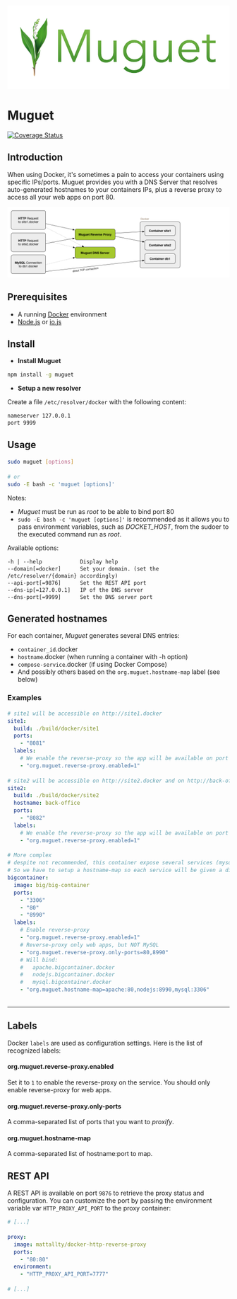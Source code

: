 ![Muguet](assets/muguet.png)

# Muguet

[![Coverage Status](https://coveralls.io/repos/mattallty/docker-http-reverse-proxy/badge.svg?branch=master&service=github)](https://coveralls.io/github/mattallty/docker-http-reverse-proxy?branch=master)

## Introduction

When using Docker, it's sometimes a pain to access your containers using specific IPs/ports.
Muguet provides you with a DNS Server that resolves auto-generated hostnames to your containers IPs,
plus a reverse proxy to access all your web apps on port 80. 

![Muguet-Schema](assets/muguet-schema.png)

## Prerequisites

  - A running [Docker](https://www.docker.com/) environment
  - [Node.js](https://nodejs.org/) or [io.js](https://iojs.org)
  

## Install

 - **Install Muguet**
```bash
npm install -g muguet
```

 - **Setup a new resolver**
 
Create a file `/etc/resolver/docker` with the following content: 

```
nameserver 127.0.0.1
port 9999
```
 

## Usage

```bash
sudo muguet [options]

# or
sudo -E bash -c 'muguet [options]'

```

Notes:
  - *Muguet* must be run as *root* to be able to bind port 80
  - `sudo -E bash -c 'muguet [options]'` is recommended as it allows you to pass environment variables, such as *DOCKET_HOST*,
    from the sudoer to the executed command run as *root*.

Available options:

```
-h | --help            Display help
--domain[=docker]      Set your domain. (set the /etc/resolver/{domain} accordingly)
--api-port[=9876]      Set the REST API port
--dns-ip[=127.0.0.1]   IP of the DNS server
--dns-port[=9999]      Set the DNS server port
```

## Generated hostnames

For each container, *Muguet* generates several DNS entries:

  - `container_id`.docker
  - `hostname`.docker (when running a container with -h option)
  - `compose-service`.docker (if using Docker Compose)
  - And possibly others based on the `org.muguet.hostname-map` label (see below) 


### Examples

```yml
# site1 will be accessible on http://site1.docker 
site1:
  build: ./build/docker/site1
  ports:
    - "8081"
  labels:
    # We enable the reverse-proxy so the app will be available on port 80 rather than 8081
    - "org.muguet.reverse-proxy.enabled=1" 
    
# site2 will be accessible on http://site2.docker and on http://back-office.docker 
site2:
  build: ./build/docker/site2
  hostname: back-office
  ports:
    - "8082"
  labels:
    # We enable the reverse-proxy so the app will be available on port 80 rather than 8082
    - "org.muguet.reverse-proxy.enabled=1"
      
# More complex      
# despite not recommended, this container expose several services (mysql, apache, node.js)
# So we have to setup a hostname-map so each service will be given a distinct hostname
bigcontainer: 
  image: big/big-container
  ports:
    - "3306"
    - "80"
    - "8990"
  labels:
    # Enable reverse-proxy
    - "org.muguet.reverse-proxy.enabled=1"
    # Reverse-proxy only web apps, but NOT MySQL
    - "org.muguet.reverse-proxy.only-ports=80,8990"
    # Will bind:
    #   apache.bigcontainer.docker
    #   nodejs.bigcontainer.docker
    #   mysql.bigcontainer.docker
    - "org.muguet.hostname-map=apache:80,nodejs:8990,mysql:3306"
    
```
    
---

## Labels

Docker `labels` are used as configuration settings. Here is the list of recognized labels:

#### org.muguet.reverse-proxy.enabled

Set it to `1` to enable the reverse-proxy on the service. You should only enable reverse-proxy for web apps.


#### org.muguet.reverse-proxy.only-ports

A comma-separated list of ports that you want to *proxify*. 


#### org.muguet.hostname-map

A comma-separated list of hostname:port to map.


## REST API

A REST API is available on port `9876` to retrieve the proxy 
status and configuration. You can customize the port by passing 
the environment variable var `HTTP_PROXY_API_PORT` to the proxy 
container:

```yml
# [...]
    
proxy:
  image: mattallty/docker-http-reverse-proxy
  ports:
    - "80:80"
  environment:
    - "HTTP_PROXY_API_PORT=7777"
    
# [...]    
```    
